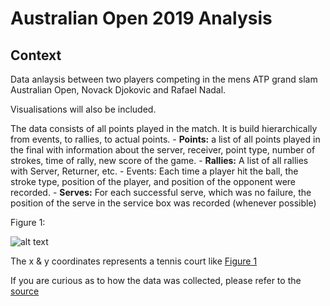 # Australian Open 2019 Analysis

## Context

Data anlaysis between two players competing in the mens ATP grand slam Australian Open, Novack Djokovic and Rafael Nadal.

Visualisations will also be included.

The data consists of all points played in the match. It is build hierarchically from events, to rallies, to actual points. 
    - **Points:** a list of all points played in the final with information about the server, receiver, point type, number of strokes, time of rally, new score of the game. 
    - **Rallies:** A list of all rallies with Server, Returner, etc. 
    - Events: Each time a player hit the ball, the stroke type, position of the player, and position of the opponent were recorded. 
    - **Serves:** For each successful serve, which was no failure, the position of the serve in the service box was recorded (whenever possible)
    
Figure 1:

![alt text](https://www.dropbox.com/s/gakg677f0uvhmb2/Screenshot%202019-03-02%2021.44.11.png?raw=1)
    
The x & y coordinates represents a tennis court like [Figure 1](https://www.dropbox.com/s/gakg677f0uvhmb2/Screenshot%202019-03-02%2021.44.11.png?raw=1)

If you are curious as to how the data was collected, please refer to the [source](https://www.kaggle.com/robseidl/tennis-atp-tour-australian-open-final-2019)

